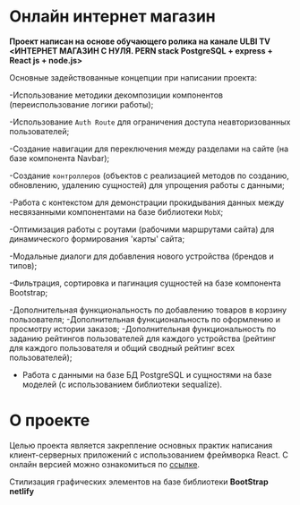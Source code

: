 # Онлайн интернет магазин

**Проект написан на основе обучающего ролика на канале ULBI TV <ИНТЕРНЕТ МАГАЗИН С НУЛЯ. PERN stack PostgreSQL + express + React js + node.js>**

Основные задействованные концепции при написании проекта:

-Использование методики декомпозиции компонентов (переиспользование логики работы);

-Использование `Auth Route` для ограничения доступа неавторизованных пользователей;

-Создание навигации для переключения между разделами на сайте (на базе компонента Navbar);

-Создание `контроллеров` (объектов с реализацией методов по созданию, обновлению, удалению сущностей) для упрощения работы с данными;

-Работа с контекстом для демонстрации прокидывания данных между несвязанными компонентами на базе библиотеки `MobX`;

-Оптимизация работы с роутами (рабочими маршрутами сайта) для динамического формирования 'карты' сайта;

-Модальные диалоги для добавления нового устройства (брендов и типов);

-Фильтрация, сортировка и пагинация сущностей на базе компонента Bootstrap;

-Дополнительная функциональность по добавлению товаров в корзину пользователя;
-Дополнительная функциональность по оформлению и просмотру истории заказов;
-Дополнительная функциональность по заданию рейтингов пользователей для каждого устройства (рейтинг для каждого пользователя и общий сводный рейтинг всех пользователей);

- Работа с данными на базе БД PostgreSQL и сущностями на базе моделей (с использованием библиотеки sequalize).

# О проекте
Целью проекта является закрепление основных практик написания клиент-серверных приложений с использованием фреймворка React. С онлайн версией можно ознакомиться по [ссылке](https://a10986-ff0e.c.d-f.pw).

Стилизация графических элементов на базе библиотеки **BootStrap netlify**
